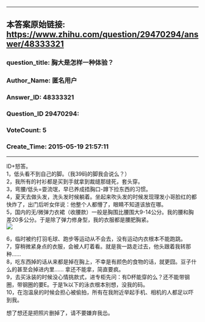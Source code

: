 ----------------------------------------
## 本答案原始链接: https://www.zhihu.com/question/29470294/answer/48333321
### question_title: 胸大是怎样一种体验？
### Author_Name: 匿名用户
### Answer_ID: 48333321
### Question_ID 29470294: 
### VoteCount: 5
### Create_Time: 2015-05-19 21:57:11
----------------------------------------
lD+怒答。  
1，低头看不到自己的脚。（我39码的脚我会说么？）  
2，我所有的衬衫都是买到手就拿到裁缝那缝死，套头穿。  
3，弯腰/低头=耍流氓，早已养成捂胸口-蹲下捡东西的习惯。  
4，夏天去做头发，洗头发时候躺着。坐起来吹头发的时候发现理发小哥脸红的都快炸了，出门后听女伴说：他整个人都懵了，眼睛不知道该放在哪。  
5，国内的无/微弹力衣裙（收腰款）一般是胸围比腰围大9-14公分。我的腰和胸差20多公分。于是除了弹力修身型，我的衣服都是腰肥胸紧。  
![](/home/shimeng/code_for_test/learn_bs4/zhihu_to_md_git/image/7e8884cb5c5a7141375da7f8cdcc42d2_r.jpg)

  
6，临时被约打羽毛球、跑步等运动从不会去，没有运动内衣根本不能跑跳。  
7，穿稍微紧身点的衣服，会被人盯着看。就是我一路走过去，他头跟着我转那种……  
8，吃东西掉的话从来都是掉在胸上，不幸是有颜色的食物的话，就更囧。豆子什么的甚至会掉进内里…… 拿还不能拿，简直要疯。  
9，去买泳装的时候没心情挑款式，进专柜先问：有D杯能穿的么？还不能带钢圈，带钢圈的要E。于是1k以下的泳衣根本别想，没我的码。  
10，在泡温泉的时候会担心被偷拍，所有在我附近举起手机、相机的人都足以吓到我。  
  
  
  
  
想了想还是把照片删掉了，请不要嫌弃我怂。

